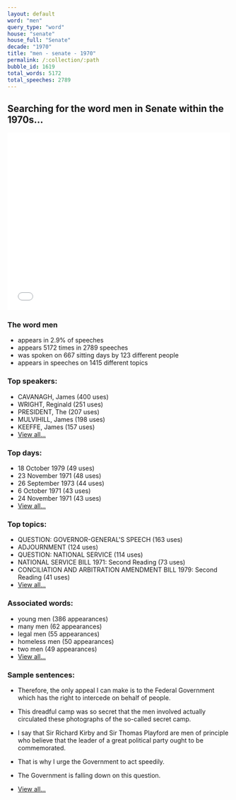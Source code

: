 ```yaml
---
layout: default
word: "men"
query_type: "word"
house: "senate"
house_full: "Senate"
decade: "1970"
title: "men - senate - 1970"
permalink: /:collection/:path
bubble_id: 1619
total_words: 5172
total_speeches: 2789
---
```



## Searching for the word **men** in Senate within the 1970s...

<iframe width="100%" height="400" frameborder="0" scrolling="no" src="//plot.ly/~wragge/1619.embed"></iframe>

### The word **men**

* appears in 2.9% of speeches
* appears 5172 times in 2789 speeches
* was spoken on 667 sitting days by 123 different people
* appears in speeches on 1415 different topics

### Top speakers:

* CAVANAGH, James (400 uses)
* WRIGHT, Reginald (251 uses)
* PRESIDENT, The (207 uses)
* MULVIHILL, James (198 uses)
* KEEFFE, James (157 uses)
* [View all...](speakers/)


### Top days:

* 18 October 1979 (49 uses)
* 23 November 1971 (48 uses)
* 26 September 1973 (44 uses)
* 6 October 1971 (43 uses)
* 24 November 1971 (43 uses)
* [View all...](days/)


### Top topics:

* QUESTION: GOVERNOR-GENERAL'S SPEECH (163 uses)
* ADJOURNMENT (124 uses)
* QUESTION: NATIONAL SERVICE (114 uses)
* NATIONAL SERVICE BILL 1971: Second Reading (73 uses)
* CONCILIATION AND ARBITRATION AMENDMENT BILL 1979: Second Reading (41 uses)
* [View all...](topics/)


### Associated words:

* young men (386 appearances)
* many men (62 appearances)
* legal men (55 appearances)
* homeless men (50 appearances)
* two men (49 appearances)
* [View all...](collocations/)


### Sample sentences:

* Therefore, the only appeal I can make is to the Federal Government which has the right to intercede on behalf of people.

* This dreadful camp was so secret that the <span class="highlight">men</span> involved actually circulated these photographs of the so-called secret camp.

* I say that  Sir Richard  Kirby and  Sir Thomas  Playford are <span class="highlight">men</span> of principle who believe that the leader of a great political party ought to be commemorated.

* That is why I urge the Government to act speedily.

* The Government is falling down on this question.

* [View all...](contexts/)
